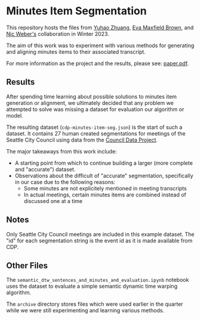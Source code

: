 # Minutes Item Segmentation

This repository hosts the files from
[Yuhao Zhuang](https://github.com/Yuhao-Zhuang-gif),
[Eva Maxfield Brown](https://github.com/evamaxfield),
and [Nic Weber's](https://github.com/nniiicc)
collaboration in Winter 2023.

The aim of this work was to experiment with various methods for generating and
aligning minutes items to their associated transcript.

For more information as the project and the results, please see:
[paper.pdf](./paper.pdf).

## Results

After spending time learning about possible solutions to minutes item generation
or alignment, we ultimately decided that any problem we attempted to solve was missing
a dataset for evaluation our algorithm or model.

The resulting dataset (`cdp-minutes-item-seg.json`) is the start of such a dataset.
It contains 27 human created segmentations for meetings of the Seattle City Council
using data from the [Council Data Project](https://github.com/CouncilDataProject).

The major takeaways from this work include:

*   A starting point from which to continue building a larger
    (more complete and "accurate") dataset.
*   Observations about the difficult of "accurate" segmentation,
    specifically in our case due to the following reasons:
    *   Some minutes are not explicitely mentioned in meeting transcripts
    *   In actual meetings, certain minutes items are combined instead of discussed one
        at a time

## Notes

Only Seattle City Council meetings are included in this example dataset.
The "id" for each segmentation string is the event id as it is made available from CDP.

## Other Files

The `semantic_dtw_sentences_and_minutes_and_evaluation.ipynb` notebook uses the dataset
to evaluate a simple semantic dynamic time warping algorithm.

The `archive` directory stores files which were used earlier in the quarter while we were
still experimenting and learning various methods.

